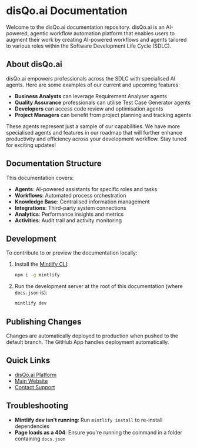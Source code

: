 # disQo.ai Documentation

Welcome to the disQo.ai documentation repository. disQo.ai is an AI-powered, agentic workflow automation platform that enables users to augment their work by creating AI-powered workflows and agents tailored to various roles within the Software Development Life Cycle (SDLC).

## About disQo.ai

disQo.ai empowers professionals across the SDLC with specialised AI agents. Here are some examples of our current and upcoming features:

- **Business Analysts** can leverage Requirement Analyser agents
- **Quality Assurance** professionals can utilise Test Case Generator agents
- **Developers** can access code review and optimisation agents
- **Project Managers** can benefit from project planning and tracking agents

These agents represent just a sample of our capabilities. We have more specialised agents and features in our roadmap that will further enhance productivity and efficiency across your development workflow. Stay tuned for exciting updates!

## Documentation Structure

This documentation covers:

- **Agents**: AI-powered assistants for specific roles and tasks
- **Workflows**: Automated process orchestration
- **Knowledge Base**: Centralised information management
- **Integrations**: Third-party system connections
- **Analytics**: Performance insights and metrics
- **Activities**: Audit trail and activity monitoring

## Development

To contribute to or preview the documentation locally:

1. Install the [Mintlify CLI](https://www.npmjs.com/package/mintlify):
   ```bash
   npm i -g mintlify
   ```

2. Run the development server at the root of this documentation (where `docs.json` is):
   ```bash
   mintlify dev
   ```

## Publishing Changes

Changes are automatically deployed to production when pushed to the default branch. The GitHub App handles deployment automatically.

## Quick Links

- [disQo.ai Platform](https://app.disqoai.com)
- [Main Website](https://disqoai.com)
- [Contact Support](https://tiqtoq-uk.atlassian.net/servicedesk/customer/portal/4)

## Troubleshooting

- **Mintlify dev isn't running**: Run `mintlify install` to re-install dependencies
- **Page loads as a 404**: Ensure you're running the command in a folder containing `docs.json`
